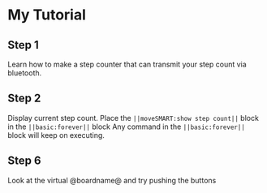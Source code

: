 
# My Tutorial

## Step 1

Learn how to make a step counter that can transmit your step count via bluetooth.

## Step 2
Display current step count.
Place the ``||moveSMART:show step count||`` block in the ``||basic:forever||`` block
Any command in the ``||basic:forever||`` block will keep on executing.

## Step 6
Look at the virtual @boardname@ and try pushing the buttons
